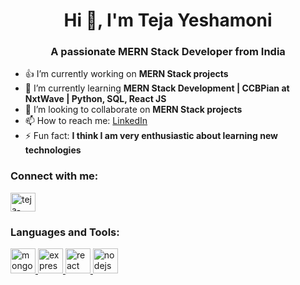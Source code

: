 <h1 align="center">Hi 👋, I'm Teja Yeshamoni</h1>
<h3 align="center">A passionate MERN Stack Developer from India</h3>

- 👍 I’m currently working on **MERN Stack projects**
- 🌱 I’m currently learning **MERN Stack Development | CCBPian at NxtWave | Python, SQL, React JS**
- 🤝 I’m looking to collaborate on **MERN Stack projects**
- 📫 How to reach me: [LinkedIn](https://linkedin.com/in/teja-yeshamoni)
- ⚡ Fun fact: **I think I am very enthusiastic about learning new technologies**

<h3 align="left">Connect with me:</h3>
<p align="left">
<a href="https://linkedin.com/in/teja-yeshamoni" target="blank"><img align="center" src="[https://raw.githubusercontent.com/TejaYeshamoni/TejaYeshamoni/main/assets/linkedin.svg](https://www.google.com/url?sa=i&url=https%3A%2F%2Fwww.vecteezy.com%2Fpng%2F18930587-linkedin-logo-png-linkedin-icon-transparent-png&psig=AOvVaw3YFBezi6Y7QHG3xweupL1-&ust=1710596800292000&source=images&cd=vfe&opi=89978449&ved=0CBMQjRxqFwoTCPioiOez9oQDFQAAAAAdAAAAABAE)" alt="teja-yeshamoni" height="30" width="40" /></a>
</p>

<h3 align="left">Languages and Tools:</h3>
<p align="left">
<a href="https://www.mongodb.com/" target="_blank"> <img src="https://raw.githubusercontent.com/TejaYeshamoni/TejaYeshamoni/main/assets/mongodb.svg" alt="mongodb" width="40" height="40"/> </a>
<a href="https://expressjs.com" target="_blank"> <img src="https://raw.githubusercontent.com/TejaYeshamoni/TejaYeshamoni/main/assets/express.svg" alt="express" width="40" height="40"/> </a>
<a href="https://reactjs.org/" target="_blank"> <img src="https://raw.githubusercontent.com/TejaYeshamoni/TejaYeshamoni/main/assets/react.svg" alt="react" width="40" height="40"/> </a>
<a href="https://nodejs.org" target="_blank"> <img src="https://raw.githubusercontent.com/TejaYeshamoni/TejaYeshamoni/main/assets/nodejs.svg" alt="nodejs" width="40" height="40"/> </a>
</p>
